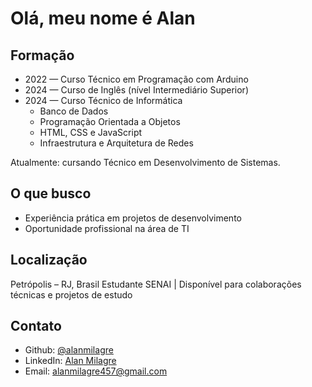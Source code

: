 # Olá, meu nome é Alan  

## Formação  
- 2022 — Curso Técnico em Programação com Arduino 
- 2024 — Curso de Inglês (nível Intermediário Superior)  
- 2024 — Curso Técnico de Informática  
  - Banco de Dados  
  - Programação Orientada a Objetos  
  - HTML, CSS e JavaScript  
  - Infraestrutura e Arquitetura de Redes  

Atualmente: cursando Técnico em Desenvolvimento de Sistemas.  

## O que busco  
- Experiência prática em projetos de desenvolvimento  
- Oportunidade profissional na área de TI  

## Localização

Petrópolis – RJ, Brasil
Estudante SENAI | Disponível para colaborações técnicas e projetos de estudo

## Contato  
- Github: [@alanmilagre](https://github.com/alanmilagre)
- LinkedIn: [Alan Milagre](www.linkedin.com/in/alanmilagre) 
- Email: alanmilagre457@gmail.com
